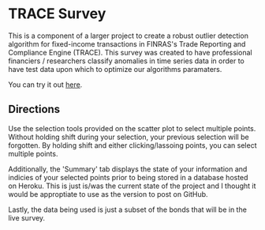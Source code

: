# TRACE Survey 

This is a component of a larger project to create a robust outlier detection algorithm for fixed-income transactions in FINRAS's Trade Reporting and Compliance Engine (TRACE). This survey was created to have professional financiers / researchers classify anomalies in time series data in order to have test data upon which to optimize our algorithms paramaters. 

You can try it out [here](https://trace-survey.herokuapp.com/).

## Directions
Use the selection tools provided on the scatter plot to select multiple points. Without holding shift during your selection, your previous selection will be forgotten. By holding shift and either clicking/lassoing points, you can select multiple points. 

Additionally, the 'Summary' tab displays the state of your information and indicies of your selected points prior to being stored in a database hosted on Heroku. This is just is/was the current state of the project and I thought it would be approptiate to use as the version to post on GitHub. 

Lastly, the data being used is just a subset of the bonds that will be in the live survey. 
